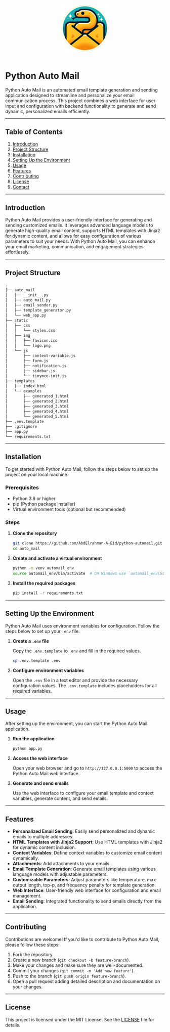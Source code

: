 <div align="center"><img src="static/img/logo.png" alt="Python AutoMail App Logo" width=150/></div><br>

# Python Auto Mail

Python Auto Mail is an automated email template generation and sending application designed to streamline and personalize your email communication process. This project combines a web interface for user input and configuration with backend functionality to generate and send dynamic, personalized emails efficiently.

---

## Table of Contents

1. [Introduction](#introduction)
2. [Project Structure](#project-structure)
3. [Installation](#installation)
4. [Setting Up the Environment](#setting-up-the-environment)
5. [Usage](#usage)
6. [Features](#features)
7. [Contributing](#contributing)
8. [License](#license)
9. [Contact](#contact)

---

## Introduction

Python Auto Mail provides a user-friendly interface for generating and sending customized emails. It leverages advanced language models to generate high-quality email content, supports HTML templates with Jinja2 for dynamic content, and allows for easy configuration of various parameters to suit your needs. With Python Auto Mail, you can enhance your email marketing, communication, and engagement strategies effortlessly.


---

## Project Structure

```
.
├── auto_mail
│   ├── __init__.py
│   ├── auto_mail.py
│   ├── email_sender.py
│   ├── template_generator.py
│   └── web_app.py
├── static
│   ├── css
│   │   └── styles.css
│   ├── img
│   │   ├── favicon.ico
│   │   └── logo.png
│   └── js
│       ├── context-variable.js
│       ├── form.js
│       ├── notification.js
│       ├── sidebar.js
│       └── tinymce-init.js
├── templates
│   ├── index.html
│   └── examples
│       ├── generated_1.html
│       ├── generated_2.html
│       ├── generated_3.html
│       ├── generated_4.html
│       └── generated_5.html
├── .env.template
├── .gitignore
├── app.py
└── requirements.txt
```

---

## Installation

To get started with Python Auto Mail, follow the steps below to set up the project on your local machine.

### Prerequisites

- Python 3.8 or higher
- pip (Python package installer)
- Virtual environment tools (optional but recommended)

### Steps

1. **Clone the repository**

    ```bash
    git clone https://github.com/AbdElrahman-A-Eid/python-automail.git
    cd auto_mail
    ```

2. **Create and activate a virtual environment**

    ```bash
    python -m venv automail_env
    source automail_env/bin/activate  # On Windows use `automail_env\Scripts\activate`
    ```

3. **Install the required packages**

    ```bash
    pip install -r requirements.txt
    ```

---

## Setting Up the Environment

Python Auto Mail uses environment variables for configuration. Follow the steps below to set up your `.env` file.

1. **Create a `.env` file**

    Copy the `.env.template` to `.env` and fill in the required values.

    ```bash
    cp .env.template .env
    ```

2. **Configure environment variables**

    Open the `.env` file in a text editor and provide the necessary configuration values. The `.env.template` includes placeholders for all required variables.

---

## Usage

After setting up the environment, you can start the Python Auto Mail application.

1. **Run the application**

    ```bash
    python app.py
    ```

2. **Access the web interface**

    Open your web browser and go to `http://127.0.0.1:5000` to access the Python Auto Mail web interface.

3. **Generate and send emails**

    Use the web interface to configure your email template and context variables, generate content, and send emails.

---

## Features

- **Personalized Email Sending**: Easily send personalized and dynamic emails to multiple addresses.
- **HTML Templates with Jinja2 Support**: Use HTML templates with Jinja2 for dynamic content inclusion.
- **Context Variables**: Define context variables to customize email content dynamically.
- **Attachments**: Add attachments to your emails.
- **Email Template Generation**: Generate email templates using various language models with adjustable parameters.
- **Customizable Parameters**: Adjust parameters like temperature, max output length, top-p, and frequency penalty for template generation.
- **Web Interface**: User-friendly web interface for configuration and email management.
- **Email Sending**: Integrated functionality to send emails directly from the application.

---


## Contributing

Contributions are welcome! If you'd like to contribute to Python Auto Mail, please follow these steps:

1. Fork the repository.
2. Create a new branch (`git checkout -b feature-branch`).
3. Make your changes and make sure they are well-documented.
4. Commit your changes (`git commit -m 'Add new feature'`).
5. Push to the branch (`git push origin feature-branch`).
6. Open a pull request adding detailed description and documentation on your changes.

---

## License

This project is licensed under the MIT License. See the [LICENSE](LICENSE) file for details.
